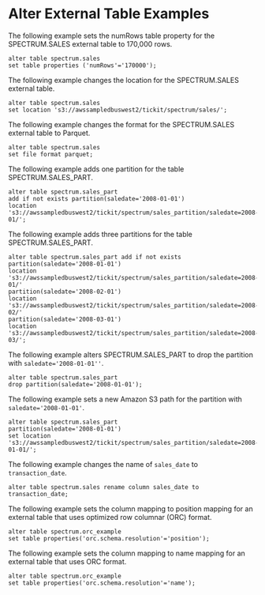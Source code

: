 # Alter External Table Examples<a name="r_ALTER_TABLE_external-table"></a>

The following example sets the numRows table property for the SPECTRUM\.SALES external table to 170,000 rows\.

```
alter table spectrum.sales 
set table properties ('numRows'='170000');
```

The following example changes the location for the SPECTRUM\.SALES external table\.

```
alter table spectrum.sales 
set location 's3://awssampledbuswest2/tickit/spectrum/sales/';
```

The following example changes the format for the SPECTRUM\.SALES external table to Parquet\.

```
alter table spectrum.sales 
set file format parquet;
```

The following example adds one partition for the table SPECTRUM\.SALES\_PART\.

```
alter table spectrum.sales_part
add if not exists partition(saledate='2008-01-01') 
location 's3://awssampledbuswest2/tickit/spectrum/sales_partition/saledate=2008-01/';
```

The following example adds three partitions for the table SPECTRUM\.SALES\_PART\.

```
alter table spectrum.sales_part add if not exists
partition(saledate='2008-01-01')
location 's3://awssampledbuswest2/tickit/spectrum/sales_partition/saledate=2008-01/'
partition(saledate='2008-02-01')
location 's3://awssampledbuswest2/tickit/spectrum/sales_partition/saledate=2008-02/'
partition(saledate='2008-03-01')
location 's3://awssampledbuswest2/tickit/spectrum/sales_partition/saledate=2008-03/';
```

The following example alters SPECTRUM\.SALES\_PART to drop the partition with `saledate='2008-01-01''`\.

```
alter table spectrum.sales_part
drop partition(saledate='2008-01-01');
```

The following example sets a new Amazon S3 path for the partition with `saledate='2008-01-01'`\.

```
alter table spectrum.sales_part
partition(saledate='2008-01-01') 
set location 's3://awssampledbuswest2/tickit/spectrum/sales_partition/saledate=2008-01-01/';
```

The following example changes the name of `sales_date` to `transaction_date`\. 

```
alter table spectrum.sales rename column sales_date to transaction_date;
```

The following example sets the column mapping to position mapping for an external table that uses optimized row columnar \(ORC\) format\.

```
alter table spectrum.orc_example 
set table properties('orc.schema.resolution'='position');
```

The following example sets the column mapping to name mapping for an external table that uses ORC format\.

```
alter table spectrum.orc_example 
set table properties('orc.schema.resolution'='name');
```